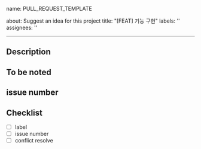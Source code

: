 
name: PULL_REQUEST_TEMPLATE

about: Suggest an idea for this project
title: "[FEAT] 기능 구현"
labels: ''
assignees: ''

---

## Description

## To be noted

## issue number

## Checklist
- [ ] label
- [ ] issue number
- [ ] conflict resolve
